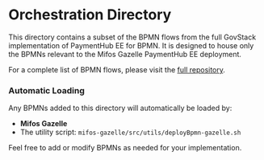 # Orchestration Directory

This directory contains a subset of the BPMN flows from the full GovStack implementation of PaymentHub EE for BPMN. It is designed to house only the BPMNs relevant to the Mifos Gazelle PaymentHub EE deployment.

For a complete list of BPMN flows, please visit the [full repository](https://github.com/openMF/ph-ee-env-labs/tree/master/orchestration).

### Automatic Loading
Any BPMNs added to this directory will automatically be loaded by:
- **Mifos Gazelle**
- The utility script: `mifos-gazelle/src/utils/deployBpmn-gazelle.sh`

Feel free to add or modify BPMNs as needed for your implementation.